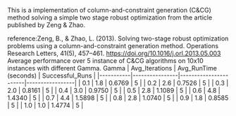 This is a implementation of column-and-constraint generation (C&CG) method solving a simple two stage robust optimization from the article published by Zeng & Zhao.

reference:Zeng, B., & Zhao, L. (2013). Solving two-stage robust optimization problems using a column-and-constraint generation method. Operations Research Letters, 41(5), 457–461. https://doi.org/10.1016/j.orl.2013.05.003
Average performance over 5 instance of C&CG algorithms on 10x10 instances with different Gamma.
 Gamma | Avg_Iterations | Avg_RunTime (seconds) | Successful_Runs |
|-----------|----------------|-----------------------|-----------------|
| 0.1       | 1.8            | 0.6769                | 5               |
| 0.2       | 2.6            | 0.7526                | 5               |
| 0.3       | 2.0            | 0.8161                | 5               |
| 0.4       | 3.0            | 0.9750                | 5               |
| 0.5       | 2.8            | 1.1089                | 5               |
| 0.6       | 4.8            | 1.4340                | 5               |
| 0.7       | 4.4            | 1.5898                | 5               |
| 0.8       | 2.8            | 1.0740                | 5               |
| 0.9       | 1.8            | 0.8585                | 5               |
| 1.0       | 1.0            | 1.4774                | 5               |


